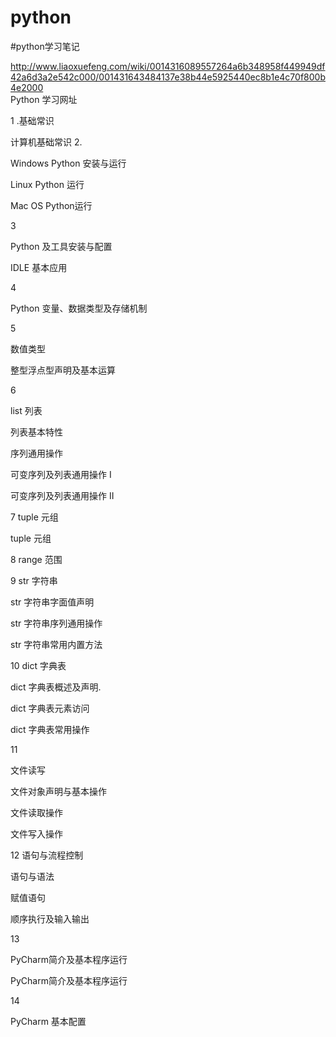 # python
#python学习笔记

http://www.liaoxuefeng.com/wiki/0014316089557264a6b348958f449949df42a6d3a2e542c000/001431643484137e38b44e5925440ec8b1e4c70f800b4e2000   
Python 学习网址

1
.基础常识

计算机基础常识
2.

Windows Python 安装与运行

Linux Python 运行

Mac OS Python运行

3

Python 及工具安装与配置

IDLE 基本应用

4

Python 变量、数据类型及存储机制

5

数值类型

整型浮点型声明及基本运算

6

list 列表

列表基本特性

序列通用操作

可变序列及列表通用操作 I

可变序列及列表通用操作 II

7
tuple 元组

tuple 元组

8
range 范围

9
str 字符串

str 字符串字面值声明

str 字符串序列通用操作

str 字符串常用内置方法

10
dict 字典表

dict 字典表概述及声明.

dict 字典表元素访问

dict 字典表常用操作

11

文件读写

文件对象声明与基本操作

文件读取操作

文件写入操作

12
语句与流程控制

语句与语法

赋值语句

顺序执行及输入输出

13

PyCharm简介及基本程序运行

PyCharm简介及基本程序运行

14

PyCharm 基本配置

